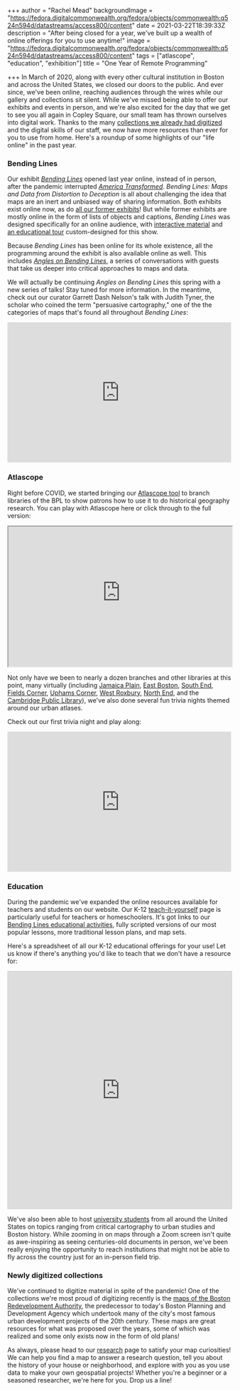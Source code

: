 +++
author = "Rachel Mead"
backgroundImage = "https://fedora.digitalcommonwealth.org/fedora/objects/commonwealth:q524n594d/datastreams/access800/content"
date = 2021-03-22T18:39:33Z
description = "After being closed for a year, we've built up a wealth of online offerings for you to use anytime!"
image = "https://fedora.digitalcommonwealth.org/fedora/objects/commonwealth:q524n594d/datastreams/access800/content"
tags = ["atlascope", "education", "exhibition"]
title = "One Year of Remote Programming"

+++
In March of 2020, along with every other cultural institution in Boston and across the United States, we closed our doors to the public. And ever since, we've been online, reaching audiences through the wires while our gallery and collections sit silent. While we've missed being able to offer our exhibits and events in person, and we're also excited for the day that we get to see you all again in Copley Square, our small team has thrown ourselves into digital work. Thanks to the many [collections we already had digitized](https://www.leventhalmap.org/collections/digital-collections/) and the digital skills of our staff, we now have more resources than ever for you to use from home. Here's a roundup of some highlights of our "life online" in the past year.

### Bending Lines

Our exhibit [_Bending Lines_](https://www.leventhalmap.org/digital-exhibitions/bending-lines/) opened last year online, instead of in person, after the pandemic interrupted [_America Transformed_](https://collections.leventhalmap.org/exhibits/25). _Bending Lines: Maps and Data from Distortion to Deception_ is all about challenging the idea that maps are an inert and unbiased way of sharing information. Both exhibits exist online now, as do [all our former exhibits](https://collections.leventhalmap.org/exhibits)! But while former exhibits are mostly online in the form of lists of objects and captions, _Bending Lines_ was designed specifically for an online audience, with [interactive material](https://www.leventhalmap.org/digital-exhibitions/bending-lines/how-to-bend/projections/) and [an educational tour](https://www.leventhalmap.org/digital-exhibitions/bending-lines/education-activities/) custom-designed for this show.

Because _Bending Lines_ has been online for its whole existence, all the programming around the exhibit is also available online as well. This includes [_Angles on Bending Lines_](https://www.leventhalmap.org/digital-exhibitions/bending-lines/events/), a series of conversations with guests that take us deeper into critical approaches to maps and data.

We will actually be continuing _Angles on Bending Lines_ this spring with a new series of talks! Stay tuned for more information. In the meantime, check out our curator Garrett Dash Nelson's talk with Judith Tyner, the scholar who coined the term "persuasive cartography," one of the the categories of maps that's found all throughout _Bending Lines_:

<iframe width="100%" height="315" src="https://www.youtube.com/embed/jvBcezpYkvQ" title="YouTube video player" frameborder="0" allow="accelerometer; autoplay; clipboard-write; encrypted-media; gyroscope; picture-in-picture" allowfullscreen></iframe>

### Atlascope

Right before COVID, we started bringing our [Atlascope tool](https://atlascope.leventhalmap.org) to branch libraries of the BPL to show patrons how to use it to do historical geography research. You can play with Atlascope here or click through to the full version:

<iframe width="100%" height="315" src="https://atlascope.leventhalmap.org/#view:embed$base:000$overlay:39999059011690$zoom:18.00$center:-7912349.11775309,5213465.57356861$mode:glass$pos:132"></iframe>

Not only have we been to nearly a dozen branches and other libraries at this point, many virtually (including [Jamaica Plain](https://youtu.be/6KTCWKqmJeE), [East Boston](https://youtu.be/r2LtUDC30xw), [South End](https://youtu.be/d_IesdOUuNI), [Fields Corner](https://youtu.be/-iPoFOe8icQ), [Uphams Corner](https://youtu.be/fyagZWMF1I8), [West Roxbury](https://youtu.be/eeO-Bn5v_f0), [North End](https://youtu.be/pbKFVVzEq1I), and the [Cambridge Public Library](https://youtu.be/riD6_FDWuYw)), we've also done several fun trivia nights themed around our urban atlases.

Check out our first trivia night and play along:

<iframe width="100%" height="315" src="https://www.youtube.com/embed/14lAiIuY9oU" title="YouTube video player" frameborder="0" allow="accelerometer; autoplay; clipboard-write; encrypted-media; gyroscope; picture-in-picture" allowfullscreen></iframe>

### Education

During the pandemic we've expanded the online resources available for teachers and students on our website. Our K-12 [teach-it-yourself](https://www.leventhalmap.org/education/k12/teach-it-yourself/) page is particularly useful for teachers or homeschoolers. It's got links to our [Bending Lines educational activities](https://www.leventhalmap.org/digital-exhibitions/bending-lines/education-activities/), fully scripted versions of our most popular lessons, more traditional lesson plans, and map sets.

Here's a spreadsheet of all our K-12 educational offerings for your use! Let us know if there's anything you'd like to teach that we don't have a resource for:

<iframe class="airtable-embed" src="https://airtable.com/embed/shrUVzlo5NEbjYUss?backgroundColor=blue&viewControls=on" frameborder="0" onmousewheel="" width="100%" height="533" style="background: transparent; border: 1px solid #ccc;"></iframe>

We've also been able to host [university students](https://www.leventhalmap.org/research/) from all around the United States on topics ranging from critical cartography to urban studies and Boston history. While zooming in on maps through a Zoom screen isn't quite as awe-inspiring as seeing centuries-old documents in person, we've been really enjoying the opportunity to reach institutions that might not be able to fly across the country just for an in-person field trip.

### Newly digitized collections

We've continued to digitize material in spite of the pandemic! One of the collections we're most proud of digitizing recently is the [maps of the Boston Redevelopment Authority](https://collections.leventhalmap.org/search?f%5Bcollection_name_ssim%5D%5B%5D=Boston+Redevelopment+Authority+Collection), the predecessor to today's Boston Planning and Development Agency which undertook many of the city's most famous urban development projects of the 20th century. These maps are great resources for what was proposed over the years, some of which was realized and some only exists now in the form of old plans!

As always, please head to our [research](https://www.leventhalmap.org/research/) page to satisfy your map curiosities! We can help you find a map to answer a research question, tell you about the history of your house or neighborhood, and explore with you as you use data to make your own geospatial projects! Whether you're a beginner or a seasoned researcher, we're here for you. Drop us a line!